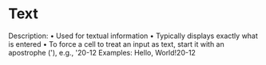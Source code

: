 # Text

Description: • Used for textual information
• Typically displays exactly what is entered
• To force a cell to treat an input as text, start it with an apostrophe ('), e.g., '20-12
Examples: Hello, World!20-12